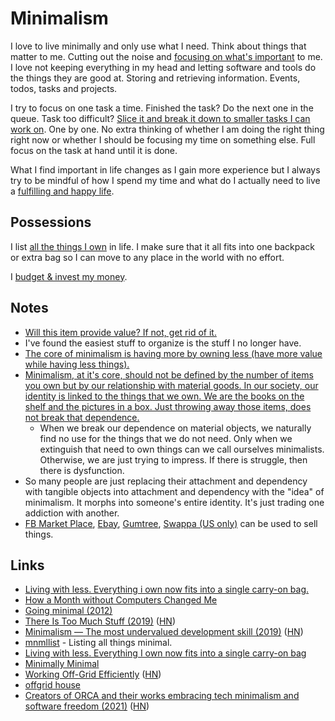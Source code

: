 # Minimalism

I love to live minimally and only use what I need. Think about things that matter to me. Cutting out the noise and [focusing on what's important](../focusing/focusing.md) to me. I love not keeping everything in my head and letting software and tools do the things they are good at. Storing and retrieving information. Events, todos, tasks and projects.

I try to focus on one task a time. Finished the task? Do the next one in the queue. Task too difficult? [Slice it and break it down to smaller tasks I can work on](../research/solving-problems.md). One by one. No extra thinking of whether I am doing the right thing right now or whether I should be focusing my time on something else. Full focus on the task at hand until it is done.

What I find important in life changes as I gain more experience but I always try to be mindful of how I spend my time and what do I actually need to live a [fulfilling and happy life](../life/happiness.md).

## Possessions

I list [all the things I own](../sharing/things.md) in life. I make sure that it all fits into one backpack or extra bag so I can move to any place in the world with no effort.

I [budget & invest my money](../economy/finance.md).

## Notes

- [Will this item provide value? If not, get rid of it.](https://www.reddit.com/r/minimalism/comments/846drx/extreme_minimalism_a_trend/)
- I've found the easiest stuff to organize is the stuff I no longer have.
- [The core of minimalism is having more by owning less (have more value while having less things).](https://www.reddit.com/r/minimalism/comments/8xnssq/have_you_ever_tried_to_incorporate_minimalism/)
- [Minimalism, at it's core, should not be defined by the number of items you own but by our relationship with material goods. In our society, our identity is linked to the things that we own. We are the books on the shelf and the pictures in a box. Just throwing away those items, does not break that dependence.](https://www.reddit.com/r/minimalism/comments/8x8su3/at_what_point_is_minimalism_an_unhealthy_obsession/)
  - When we break our dependence on material objects, we naturally find no use for the things that we do not need. Only when we extinguish that need to own things can we call ourselves minimalists. Otherwise, we are just trying to impress. If there is struggle, then there is dysfunction.
- So many people are just replacing their attachment and dependency with tangible objects into attachment and dependency with the "idea" of minimalism. It morphs into someone's entire identity. It's just trading one addiction with another.
- [FB Market Place](https://facebook.com/marketplace), [Ebay](https://www.ebay.com), [Gumtree](https://www.gumtree.com/), [Swappa (US only)](https://swappa.com) can be used to sell things.

## Links

- [Living with less. Everything i own now fits into a single carry-on bag.](http://www.wernervanrooyen.com/living-with-less-one-bag/)
- [How a Month without Computers Changed Me](https://dev.to/iskin/how-a-month-without-computers-changed-me-1ho4)
- [Going minimal (2012)](http://wy.io/going-minimal/)
- [There Is Too Much Stuff (2019)](https://www.theatlantic.com/health/archive/2019/05/too-many-options/590185/) ([HN](https://news.ycombinator.com/item?id=20018756))
- [Minimalism — The most undervalued development skill (2019)](https://volument.com/blog/minimalism-the-most-undervalued-development-skill) ([HN](https://news.ycombinator.com/item?id=21871491))
- [mnmllist](https://mnmll.ist/) - Listing all things minimal.
- [Living with less. Everything I own now fits into a single carry-on bag](https://www.wernervanrooyen.com/living-with-less-one-bag/)
- [Minimally Minimal](http://www.minimallyminimal.com/)
- [Working Off-Grid Efficiently](https://100r.co/site/working_offgrid_efficiently.html) ([HN](https://news.ycombinator.com/item?id=25723819))
- [offgrid house](https://joeyh.name/offgrid/)
- [Creators of ORCA and their works embracing tech minimalism and software freedom (2021)](https://esoteric.codes/blog/100-rabbits) ([HN](https://news.ycombinator.com/item?id=26054594))
